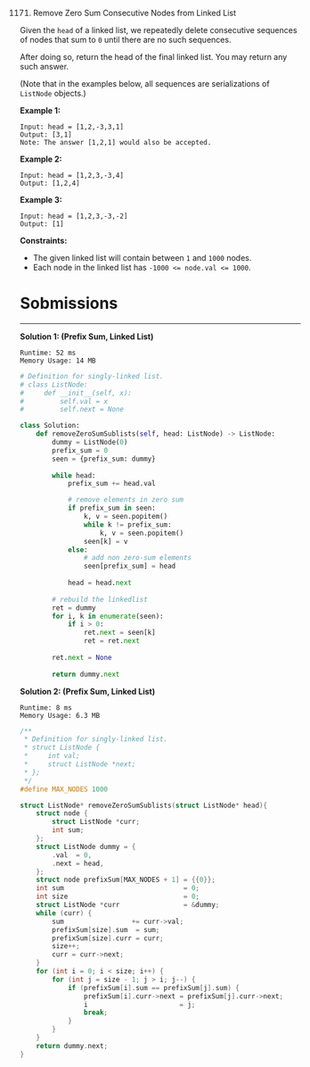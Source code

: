 1171. Remove Zero Sum Consecutive Nodes from Linked List

Given the `head` of a linked list, we repeatedly delete consecutive sequences of nodes that sum to `0` until there are no such sequences.

After doing so, return the head of the final linked list.  You may return any such answer.

 

(Note that in the examples below, all sequences are serializations of `ListNode` objects.)

**Example 1:**
```
Input: head = [1,2,-3,3,1]
Output: [3,1]
Note: The answer [1,2,1] would also be accepted.
```

**Example 2:**
```
Input: head = [1,2,3,-3,4]
Output: [1,2,4]
```

**Example 3:**
```
Input: head = [1,2,3,-3,-2]
Output: [1]
```

**Constraints:**

* The given linked list will contain between `1` and `1000` nodes.
* Each node in the linked list has `-1000 <= node.val <= 1000`.

# Sobmissions
---
**Solution 1: (Prefix Sum, Linked List)**
```
Runtime: 52 ms
Memory Usage: 14 MB
```
```python
# Definition for singly-linked list.
# class ListNode:
#     def __init__(self, x):
#         self.val = x
#         self.next = None

class Solution:
    def removeZeroSumSublists(self, head: ListNode) -> ListNode:
        dummy = ListNode(0)
        prefix_sum = 0
        seen = {prefix_sum: dummy}
        
        while head:
            prefix_sum += head.val

            # remove elements in zero sum
            if prefix_sum in seen:           
                k, v = seen.popitem()
                while k != prefix_sum:
                    k, v = seen.popitem()
                seen[k] = v
            else:
                # add non zero-sum elements
                seen[prefix_sum] = head
            
            head = head.next
        
        # rebuild the linkedlist
        ret = dummy
        for i, k in enumerate(seen):
            if i > 0:
                ret.next = seen[k]
                ret = ret.next
        
        ret.next = None
        
        return dummy.next
```

**Solution 2: (Prefix Sum, Linked List)**
```
Runtime: 8 ms
Memory Usage: 6.3 MB
```
```c
/**
 * Definition for singly-linked list.
 * struct ListNode {
 *     int val;
 *     struct ListNode *next;
 * };
 */
#define MAX_NODES 1000

struct ListNode* removeZeroSumSublists(struct ListNode* head){
    struct node {
        struct ListNode *curr;
        int sum;
    };
    struct ListNode dummy = {
        .val  = 0,
        .next = head,
    };
    struct node prefixSum[MAX_NODES + 1] = {{0}};
    int sum                              = 0;
    int size                             = 0;
    struct ListNode *curr                = &dummy;
    while (curr) {
        sum                 += curr->val;
        prefixSum[size].sum  = sum;
        prefixSum[size].curr = curr;
        size++;
        curr = curr->next;
    }
    for (int i = 0; i < size; i++) {
        for (int j = size - 1; j > i; j--) {
            if (prefixSum[i].sum == prefixSum[j].sum) {
                prefixSum[i].curr->next = prefixSum[j].curr->next;
                i                       = j;
                break;
            }
        }
    }
    return dummy.next;
}
```
